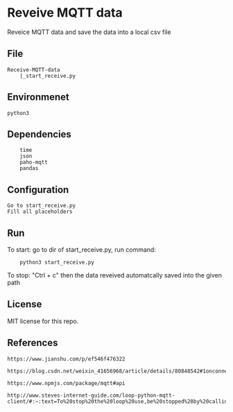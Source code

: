 # Reveive MQTT data 
Reveice MQTT data and save the data into a local csv file

## File
```
Receive-MQTT-data
    |_start_receive.py
```

## Environmenet
```
python3
```

## Dependencies
```
    time
    json
    paho-mqtt
    pandas
```

## Configuration 
```
Go to start_receive.py
Fill all placeholders
```

## Run
To start: go to dir of start_receive.py, run command:
```
    python3 start_receive.py
```
To stop: "Ctrl + c" then the data reveived automatcally saved into the given path

## License
MIT license for this repo.

## References
```
https://www.jianshu.com/p/ef546f476322

https://blog.csdn.net/weixin_41656968/article/details/80848542#1onconnect

https://www.npmjs.com/package/mqtt#api

http://www.steves-internet-guide.com/loop-python-mqtt-client/#:~:text=To%20stop%20the%20loop%20use,be%20stopped%20by%20calling%20loop.
```